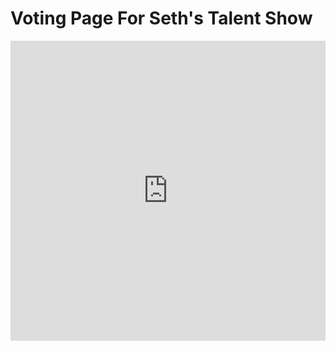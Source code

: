 # Voting Page For Seth's Talent Show
<iframe width="640px" height="480px" src="https://forms.office.com/Pages/ResponsePage.aspx?id=J87rSX6hkE-ARGYMBpaKmz5iML0jHLBNmpZy3xOgcepUODdLV1cyNk05QzlKMVBUMVNDUlBPTEhCSS4u" frameborder="0" marginwidth="0" marginheight="0" style="border: none; max-width:100%; max-height:100vh" allowfullscreen webkitallowfullscreen mozallowfullscreen msallowfullscreen> </iframe>
